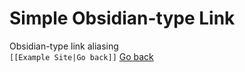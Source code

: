 # Simple Obsidian-type Link   
Obsidian-type link aliasing    
`[[Example Site|Go back]]` [Go back](Example%20Site.md)